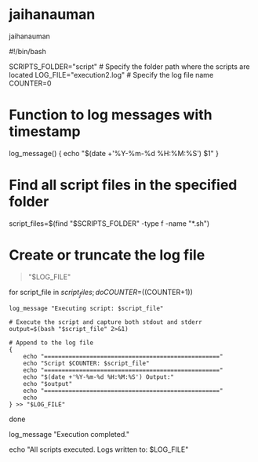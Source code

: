 # jaihanauman
jaihanauman



#!/bin/bash

SCRIPTS_FOLDER="script"  # Specify the folder path where the scripts are located
LOG_FILE="execution2.log"  # Specify the log file name
COUNTER=0

# Function to log messages with timestamp
log_message() {
    echo "$(date +'%Y-%m-%d %H:%M:%S') $1"
}

# Find all script files in the specified folder
script_files=$(find "$SCRIPTS_FOLDER" -type f -name "*.sh")

# Create or truncate the log file
> "$LOG_FILE"

for script_file in $script_files; do
    COUNTER=$((COUNTER+1))
    
    log_message "Executing script: $script_file"
    
    # Execute the script and capture both stdout and stderr
    output=$(bash "$script_file" 2>&1)
    
    # Append to the log file
    {
        echo "=================================================="
        echo "Script $COUNTER: $script_file"
        echo "=================================================="
        echo "$(date +'%Y-%m-%d %H:%M:%S') Output:"
        echo "$output"
        echo "=================================================="
        echo
    } >> "$LOG_FILE"
done

log_message "Execution completed."

echo "All scripts executed. Logs written to: $LOG_FILE"


